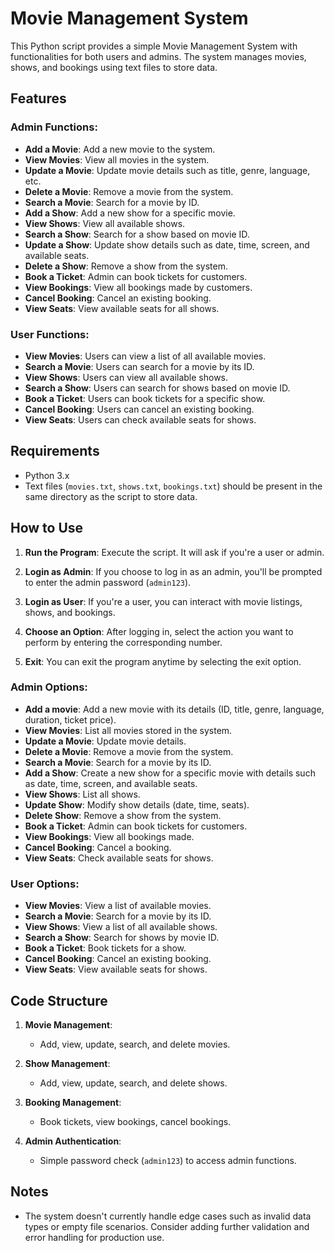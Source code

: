 # Movie Management System

This Python script provides a simple Movie Management System with functionalities for both users and admins. The system manages movies, shows, and bookings using text files to store data.

## Features

### Admin Functions:
- **Add a Movie**: Add a new movie to the system.
- **View Movies**: View all movies in the system.
- **Update a Movie**: Update movie details such as title, genre, language, etc.
- **Delete a Movie**: Remove a movie from the system.
- **Search a Movie**: Search for a movie by ID.
- **Add a Show**: Add a new show for a specific movie.
- **View Shows**: View all available shows.
- **Search a Show**: Search for a show based on movie ID.
- **Update a Show**: Update show details such as date, time, screen, and available seats.
- **Delete a Show**: Remove a show from the system.
- **Book a Ticket**: Admin can book tickets for customers.
- **View Bookings**: View all bookings made by customers.
- **Cancel Booking**: Cancel an existing booking.
- **View Seats**: View available seats for all shows.

### User Functions:
- **View Movies**: Users can view a list of all available movies.
- **Search a Movie**: Users can search for a movie by its ID.
- **View Shows**: Users can view all available shows.
- **Search a Show**: Users can search for shows based on movie ID.
- **Book a Ticket**: Users can book tickets for a specific show.
- **Cancel Booking**: Users can cancel an existing booking.
- **View Seats**: Users can check available seats for shows.

## Requirements

- Python 3.x
- Text files (`movies.txt`, `shows.txt`, `bookings.txt`) should be present in the same directory as the script to store data.

## How to Use

1. **Run the Program**: Execute the script. It will ask if you're a user or admin.
   
2. **Login as Admin**: If you choose to log in as an admin, you'll be prompted to enter the admin password (`admin123`).
   
3. **Login as User**: If you're a user, you can interact with movie listings, shows, and bookings.

4. **Choose an Option**: After logging in, select the action you want to perform by entering the corresponding number.

5. **Exit**: You can exit the program anytime by selecting the exit option.


### Admin Options:
- **Add a movie**: Add a new movie with its details (ID, title, genre, language, duration, ticket price).
- **View Movies**: List all movies stored in the system.
- **Update a Movie**: Update movie details.
- **Delete a Movie**: Remove a movie from the system.
- **Search a Movie**: Search for a movie by its ID.
- **Add a Show**: Create a new show for a specific movie with details such as date, time, screen, and available seats.
- **View Shows**: List all shows.
- **Update Show**: Modify show details (date, time, seats).
- **Delete Show**: Remove a show from the system.
- **Book a Ticket**: Admin can book tickets for customers.
- **View Bookings**: View all bookings made.
- **Cancel Booking**: Cancel a booking.
- **View Seats**: Check available seats for shows.


### User Options:
- **View Movies**: View a list of available movies.
- **Search a Movie**: Search for a movie by its ID.
- **View Shows**: View a list of all available shows.
- **Search a Show**: Search for shows by movie ID.
- **Book a Ticket**: Book tickets for a show.
- **Cancel Booking**: Cancel an existing booking.
- **View Seats**: View available seats for shows.


## Code Structure

1. **Movie Management**:
   - Add, view, update, search, and delete movies.

2. **Show Management**:
   - Add, view, update, search, and delete shows.

3. **Booking Management**:
   - Book tickets, view bookings, cancel bookings.

4. **Admin Authentication**:
   - Simple password check (`admin123`) to access admin functions.

## Notes

- The system doesn't currently handle edge cases such as invalid data types or empty file scenarios. Consider adding further validation and error handling for production use.




